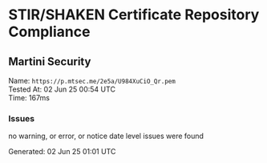 # STIR/SHAKEN Certificate Repository Compliance

## Martini Security

Name: `https://p.mtsec.me/2e5a/U984XuCiO_Qr.pem`\
Tested At: 02 Jun 25 00:54 UTC\
Time: 167ms

### Issues

no warning, or error, or notice date level issues were found

Generated: 02 Jun 25 01:01 UTC